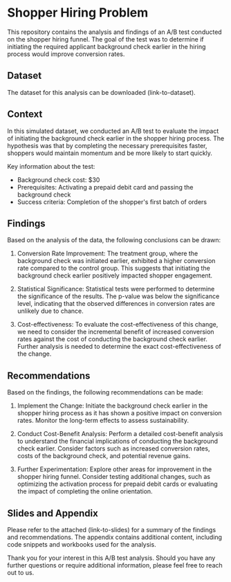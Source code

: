 # Shopper Hiring Problem

This repository contains the analysis and findings of an A/B test conducted on the shopper hiring funnel. The goal of the test was to determine if initiating the required applicant background check earlier in the hiring process would improve conversion rates.

## Dataset
The dataset for this analysis can be downloaded (link-to-dataset).

## Context
In this simulated dataset, we conducted an A/B test to evaluate the impact of initiating the background check earlier in the shopper hiring process. The hypothesis was that by completing the necessary prerequisites faster, shoppers would maintain momentum and be more likely to start quickly.

Key information about the test:
- Background check cost: $30
- Prerequisites: Activating a prepaid debit card and passing the background check
- Success criteria: Completion of the shopper's first batch of orders

## Findings

Based on the analysis of the data, the following conclusions can be drawn:

1. Conversion Rate Improvement: The treatment group, where the background check was initiated earlier, exhibited a higher conversion rate compared to the control group. This suggests that initiating the background check earlier positively impacted shopper engagement.

2. Statistical Significance: Statistical tests were performed to determine the significance of the results. The p-value was below the significance level, indicating that the observed differences in conversion rates are unlikely due to chance.

3. Cost-effectiveness: To evaluate the cost-effectiveness of this change, we need to consider the incremental benefit of increased conversion rates against the cost of conducting the background check earlier. Further analysis is needed to determine the exact cost-effectiveness of the change.

## Recommendations

Based on the findings, the following recommendations can be made:

1. Implement the Change: Initiate the background check earlier in the shopper hiring process as it has shown a positive impact on conversion rates. Monitor the long-term effects to assess sustainability.

2. Conduct Cost-Benefit Analysis: Perform a detailed cost-benefit analysis to understand the financial implications of conducting the background check earlier. Consider factors such as increased conversion rates, costs of the background check, and potential revenue gains.

3. Further Experimentation: Explore other areas for improvement in the shopper hiring funnel. Consider testing additional changes, such as optimizing the activation process for prepaid debit cards or evaluating the impact of completing the online orientation.

## Slides and Appendix

Please refer to the attached (link-to-slides) for a summary of the findings and recommendations. The appendix contains additional content, including code snippets and workbooks used for the analysis.

Thank you for your interest in this A/B test analysis. Should you have any further questions or require additional information, please feel free to reach out to us.